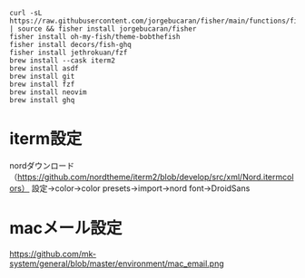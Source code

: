 ```
curl -sL https://raw.githubusercontent.com/jorgebucaran/fisher/main/functions/fisher.fish | source && fisher install jorgebucaran/fisher
fisher install oh-my-fish/theme-bobthefish
fisher install decors/fish-ghq
fisher install jethrokuan/fzf
brew install --cask iterm2
brew install asdf
brew install git
brew install fzf
brew install neovim
brew install ghq
```

# iterm設定
nordダウンロード（https://github.com/nordtheme/iterm2/blob/develop/src/xml/Nord.itermcolors）
設定→color→color presets→import→nord
font→DroidSans

# macメール設定
https://github.com/mk-system/general/blob/master/environment/mac_email.png

